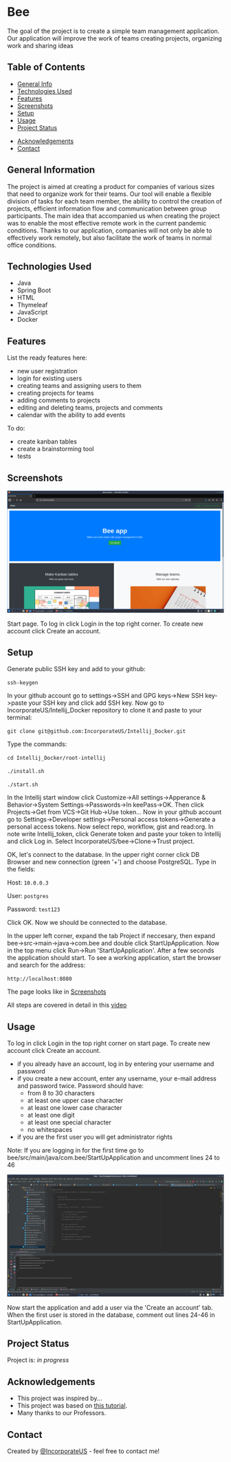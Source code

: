 # Bee
The goal of the project is to create a simple team management application. Our application will improve the work of teams creating projects, organizing work and sharing ideas

## Table of Contents
* [General Info](#general-information)
* [Technologies Used](#technologies-used)
* [Features](#features)
* [Screenshots](#screenshots)
* [Setup](#setup)
* [Usage](#usage)
* [Project Status](#project-status)
<!--* [Room for Improvement](#room-for-improvement)-->
* [Acknowledgements](#acknowledgements)
* [Contact](#contact)
<!-- * [License](#license) -->


## General Information
The project is aimed at creating a product for companies of various sizes that need to organize work for their teams. Our tool will enable a flexible division of tasks for each team member, the ability to control the creation of projects, efficient information flow and communication between group participants. The main idea that accompanied us when creating the project was to enable the most effective remote work in the current pandemic conditions. Thanks to our application, companies will not only be able to effectively work remotely, but also facilitate the work of teams in normal office conditions.
<!-- You don't have to answer all the questions - just the ones relevant to your project. -->


## Technologies Used
- Java
- Spring Boot
- HTML
- Thymeleaf
- JavaScript
- Docker


## Features
List the ready features here:
- new user registration
- login for existing users
- creating teams and assigning users to them
- creating projects for teams
- adding comments to projects
- editing and deleting teams, projects and comments
- calendar with the ability to add events

To do:
- create kanban tables
- create a brainstorming tool
- tests


## Screenshots
![Start page](./img/welcome.png)

Start page. To log in click Login in the top right corner. To create new account click Create an account.
<!-- If you have screenshots you'd like to share, include them here. -->


## Setup
<!-- To run our program, clone this repository to your Linux system. Then write a commands -->
Generate public SSH key and add to your github:

`ssh-keygen`

In your github account go to settings->SSH and GPG keys->New SSH key->paste your SSH key and click add SSH key.
Now go to IncorporateUS/Intellij_Docker repository to clone it and paste to your terminal:

`git clone git@github.com:IncorporateUS/Intellij_Docker.git`

Type the commands:

`cd Intellij_Docker/root-intellij`

`./install.sh`

`./start.sh`

In the Intellij start window click Customize->All settings->Apperance & Behavior->System Settings->Passwords->In keePass->OK.
Then click Projects->Get from VCS->Git Hub->Use token... Now in your github account go to Settings->Developer settings->Personal access tokens->Generate a personal access tokens.
Now select repo, workflow, gist and read:org. In note write Intellij_token, click Generate token and paste your token to Intellij and click Log in.
Select IncorporateUS/bee->Clone->Trust project.

OK, let's connect to the database. In the upper right corner click DB Browser and new connection (green '+') and choose PostgreSQL. Type in the fields:

Host: `10.0.0.3`

User: `postgres`

Password: `test123`

Click OK. Now we should be connected to the database.

In the upper left corner, expand the tab Project if neccesary, then expand bee->src->main->java->com.bee and double click StartUpApplication. Now in the top menu click Run->Run 'StartUpApplication'. After a few seconds the application should start.
To see a working application, start the browser and search for the address:

`http://localhost:8080`

The page looks like in [Screenshots](#screenshots)

All steps are covered in detail in this [video](./img/was.mp4)


## Usage
To log in click Login in the top right corner on start page. To create new account click Create an account.
- if you already have an account, log in by entering your username and password
- if you create a new account, enter any username, your e-mail address and password twice. Password should have:
  - from 8 to 30 characters
  - at least one upper case character
  - at least one lower case character
  - at least one digit
  - at least one special character
  - no whitespaces
- if you are the first user you will get administrator rights

Note:
If you are logging in for the first time go to bee/src/main/java/com.bee/StartUpApplication and uncomment lines 24 to 46

![Uncomment](./img/startapp.jpg)

Now start the application and add a user via the 'Create an account' tab. When the first user is stored in the database, comment out lines 24-46 in StartUpApplication.
<!--How does one go about using it?--!>
<!--Provide various use cases and code examples here.-->

<!--`write-your-code-here`-->


## Project Status
Project is: _in progress_


<!-- ## Room for Improvement-->
<!--Include areas you believe need improvement / could be improved. Also add TODOs for future development.-->

<!--Room for improvement:--!>
<!--- Improvement to be done 1-->
<!--- Improvement to be done 2-->

<!--To do:-->
<!--- Feature to be added 1-->
<!--- Feature to be added 2-->


## Acknowledgements
- This project was inspired by...
- This project was based on [this tutorial](https://spring.io/guides).
- Many thanks to our Professors.


## Contact
Created by [@IncorporateUS](https://www.incorpoateus.pl/) - feel free to contact me!
